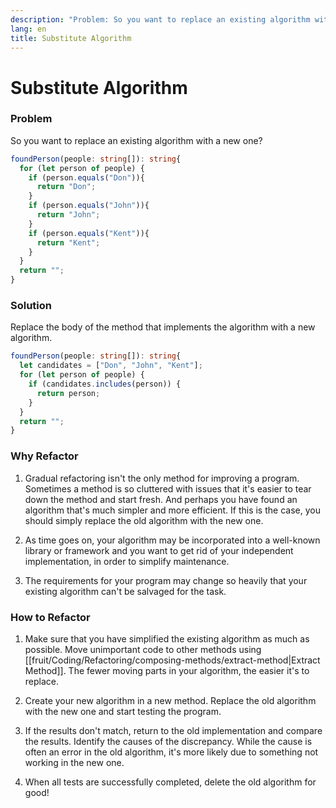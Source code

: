```yaml
---
description: "Problem: So you want to replace an existing algorithm with a new one? Solution: Replace the body of the method that implements the algorithm with a new algorithm."
lang: en
title: Substitute Algorithm
---
```

# Substitute Algorithm

### Problem

So you want to replace an existing algorithm with a new one?
```ts
foundPerson(people: string[]): string{
  for (let person of people) {
    if (person.equals("Don")){
      return "Don";
    }
    if (person.equals("John")){
      return "John";
    }
    if (person.equals("Kent")){
      return "Kent";
    }
  }
  return "";
}
```

### Solution

Replace the body of the method that implements the algorithm with a new algorithm.
```ts
foundPerson(people: string[]): string{
  let candidates = ["Don", "John", "Kent"];
  for (let person of people) {
    if (candidates.includes(person)) {
      return person;
    }
  }
  return "";
}
```

### Why Refactor

1.  Gradual refactoring isn't the only method for improving a program.
    Sometimes a method is so cluttered with issues that it's easier to
    tear down the method and start fresh. And perhaps you have found an
    algorithm that's much simpler and more efficient. If this is the
    case, you should simply replace the old algorithm with the new one.

2.  As time goes on, your algorithm may be incorporated into a
    well-known library or framework and you want to get rid of your
    independent implementation, in order to simplify maintenance.

3.  The requirements for your program may change so heavily that your
    existing algorithm can't be salvaged for the task.

### How to Refactor

1.  Make sure that you have simplified the existing algorithm as much as possible. Move unimportant code to other methods using [[fruit/Coding/Refactoring/composing-methods/extract-method|Extract Method]]. The fewer moving parts in your algorithm, the easier it's to replace.

2.  Create your new algorithm in a new method. Replace the old algorithm with the new one and start testing the program.

3. If the results don't match, return to the old implementation and compare the results. Identify the causes of the discrepancy. While the cause is often an error in the old algorithm, it's more likely due to something not working in the new one.

4. When all tests are successfully completed, delete the old algorithm for good!
